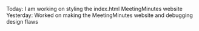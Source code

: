 Today: I am working on styling the index.html MeetingMinutes website
Yesterday: Worked on making the MeetingMinutes website and debugging design flaws